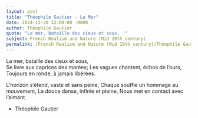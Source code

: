 ```yaml
---
layout: post
title: "Théophile Gautier - La Mer"
date: 2024-12-30 12:00:00 -0000
author: Théophile Gautier
quote: "La mer, bataille des cieux et sous,  "
subject: French Realism and Nature (Mid 19th century)
permalink: /French Realism and Nature (Mid 19th century)/Théophile Gautier/Théophile Gautier - La Mer
---
```


La mer, bataille des cieux et sous,  
Se livre aux caprices des marées;
Les vagues chantent, échos de l’ours,
Toujours en ronde, à jamais libérées.

L’horizon s’étend, vaste et sans peine,
Chaque souffle un hommage au mouvement,
La douce danse, infinie et pleine,
Nous met en contact avec l’aimant.


- Théophile Gautier
